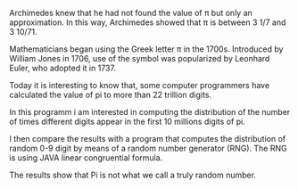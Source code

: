 Archimedes knew that he had not found the value of π but only an approximation. In this way, Archimedes showed that π is between 3 1/7 and 3 10/71. 

Mathematicians began using the Greek letter π in the 1700s. Introduced by William Jones in 1706, use of the symbol was popularized by Leonhard Euler, who adopted it in 1737. 

Today it is interesting to know that, some computer programmers have calculated the value of pi to more than 22 trillion digits. 

In this programm i am interested in computing the distribution of the number of times different digits appear in the first 10 millions digits of pi.

I then compare the results with a program that computes the distribution of random 0-9 digit by means of a random number generator (RNG). The RNG is using JAVA linear congruential formula.

The results show that Pi is not what we call a truly random number.


